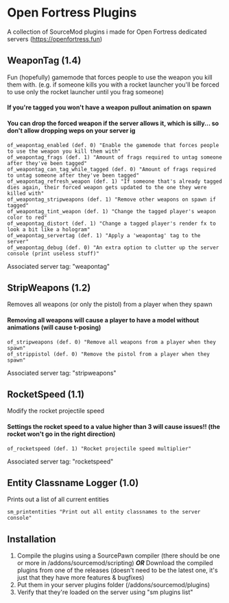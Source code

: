 
# Open Fortress Plugins

A collection of SourceMod plugins i made for Open Fortress dedicated servers (https://openfortress.fun)

## WeaponTag (1.4)
Fun (hopefully) gamemode that forces people to use the weapon you kill them with.
(e.g. if someone kills you with a rocket launcher you'll be forced to use only the rocket launcher until you frag someone)
#### If you're tagged you won't have a weapon pullout animation on spawn
#### You can drop the forced weapon if the server allows it, which is silly... so don't allow dropping weps on your server ig
```
of_weapontag_enabled (def. 0) "Enable the gamemode that forces people to use the weapon you kill them with"
of_weapontag_frags (def. 1) "Amount of frags required to untag someone after they've been tagged"
of_weapontag_can_tag_while_tagged (def. 0) "Amount of frags required to untag someone after they've been tagged"
of_weapontag_refresh_weapon (def. 1) "If someone that's already tagged dies again, their forced weapon gets updated to the one they were killed with"
of_weapontag_stripweapons (def. 1) "Remove other weapons on spawn if tagged"
of_weapontag_tint_weapon (def. 1) "Change the tagged player's weapon color to red"
of_weapontag_distort (def. 1) "Change a tagged player's render fx to look a bit like a hologram"
of_weapontag_servertag (def. 1) "Apply a 'weapontag' tag to the server"
of_weapontag_debug (def. 0) "An extra option to clutter up the server console (print useless stuff)"
```
Associated server tag: "weapontag"

## StripWeapons (1.2)
Removes all weapons (or only the pistol) from a player when they spawn
#### Removing all weapons will cause a player to have a model without animations (will cause t-posing)
```
of_stripweapons (def. 0) "Remove all weapons from a player when they spawn"
of_strippistol (def. 0) "Remove the pistol from a player when they spawn"
```
Associated server tag: "stripweapons"

## RocketSpeed (1.1)
Modify the rocket projectile speed
#### Settings the rocket speed to a value higher than 3 will cause issues!! (the rocket won't go in the right direction)
```
of_rocketspeed (def. 1) "Rocket projectile speed multiplier"
```
Associated server tag: "rocketspeed"

## Entity Classname Logger (1.0)
Prints out a list of all current entities
```
sm_printentities "Print out all entity classnames to the server console"
```

## Installation
1. Compile the plugins using a SourcePawn compiler (there should be one or more in /addons/sourcemod/scripting) ***OR*** Download the compiled plugins from one of the releases (doesn't need to be the latest one, it's just that they have more features & bugfixes)
3. Put them in your server plugins folder (/addons/sourcemod/plugins)
4. Verify that they're loaded on the server using "sm plugins list"
